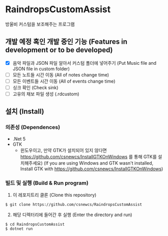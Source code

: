 # RaindropsCustomAssist
방울비 커스텀을 보조해주는 프로그램

## 개발 예정 혹인 개발 중인 기능 (Features in development or to be developed)
- [x] 음악 파일과 JSON 파일 알아서 커스텀 폴더에 넣어주기 (Put Music file and JSON file in custom folder)
- [ ] 모든 노트들 시간 이동 (All of notes change time)
- [ ] 모든 이벤트들 시간 이동 (All of events change time)
- [ ] 싱크 확인 (Check sink)
- [ ] 고유의 채보 파일 생성 (.rdcustom)

## 설치 (Install)
### 의존성 (Dependences)
- .Net 5
- GTK
    - 윈도우이고, 만약 GTK가 설치되어 있지 않다면 https://github.com/csnewcs/InstallGTKOnWindows 를 통해 GTK를 설치해주세요)
      (If you are using Windows and GTK wasn't installed, Install GTK with https://github.com/csnewcs/InstallGTKOnWindows)

### 빌드 및 실행 (Build & Run program)
1. 이 레포지트리 클론 (Clone this repository)
```
$ git clone https://github.com/csnewcs/RaindropsCustomAssist
```

2. 해당 디렉터리에 들어간 후 실행 (Enter the directory and run)
```
$ cd RaindropsCustomAssist
$ dotnet run
```

